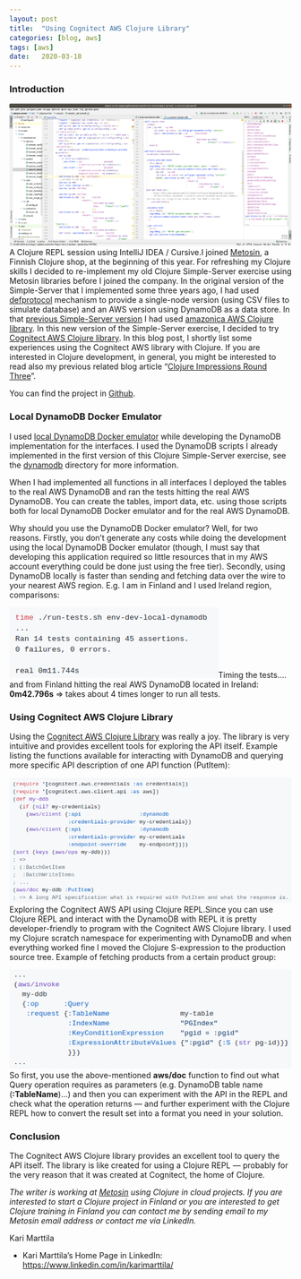 ```yaml
---
layout:	post
title:	"Using Cognitect AWS Clojure Library"
categories: [blog, aws]
tags: [aws]
date:	2020-03-18
---
```


  ### Introduction

![](/img/1*FVubctL-68kaKHP9VmyCnA.png)A Clojure REPL session using IntelliJ IDEA / Cursive.I joined [Metosin](https://www.metosin.fi/en/), a Finnish Clojure shop, at the beginning of this year. For refreshing my Clojure skills I decided to re-implement my old Clojure Simple-Server exercise using Metosin libraries before I joined the company. In the original version of the Simple-Server that I implemented some three years ago, I had used [defprotocol](https://clojuredocs.org/clojure.core/defprotocol) mechanism to provide a single-node version (using CSV files to simulate database) and an AWS version using DynamoDB as a data store. In that [previous Simple-Server version](https://github.com/karimarttila/clojure/tree/master/clj-ring-cljs-reagent-demo/simple-server) I had used [amazonica AWS Clojure library](https://github.com/mcohen01/amazonica). In this new version of the Simple-Server exercise, I decided to try [Cognitect AWS Clojure library](https://github.com/cognitect-labs/aws-api). In this blog post, I shortly list some experiences using the Cognitect AWS library with Clojure. If you are interested in Clojure development, in general, you might be interested to read also my previous related blog article “[Clojure Impressions Round Three](https://medium.com/@kari.marttila/clojure-impressions-round-three-aa98814717f3)”.

You can find the project in [Github](https://github.com/karimarttila/clojure/tree/master/webstore-demo/simple-server).

### Local DynamoDB Docker Emulator

I used [local DynamoDB Docker emulator](https://hub.docker.com/r/amazon/dynamodb-local/) while developing the DynamoDB implementation for the interfaces. I used the DynamoDB scripts I already implemented in the first version of this Clojure Simple-Server exercise, see the [dynamodb](https://github.com/karimarttila/clojure/tree/master/clj-ring-cljs-reagent-demo/simple-server/dynamodb) directory for more information.

When I had implemented all functions in all interfaces I deployed the tables to the real AWS DynamoDB and ran the tests hitting the real AWS DynamoDB. You can create the tables, import data, etc. using those scripts both for local DynamoDB Docker emulator and for the real AWS DynamoDB.

Why should you use the DynamoDB Docker emulator? Well, for two reasons. Firstly, you don’t generate any costs while doing the development using the local DynamoDB Docker emulator (though, I must say that developing this application required so little resources that in my AWS account everything could be done just using the free tier). Secondly, using DynamoDB locally is faster than sending and fetching data over the wire to your nearest AWS region. E.g. I am in Finland and I used Ireland region, comparisons:

![](/img/1*L3NfKyiFAI3oehqR7rNMcQ.png)Timing the tests.… and from Finland hitting the real AWS DynamoDB located in Ireland: **0m42.796s** => takes about 4 times longer to run all tests.

### Using Cognitect AWS Clojure Library

Using the [Cognitect AWS Clojure Library](https://github.com/cognitect-labs/aws-api) was really a joy. The library is very intuitive and provides excellent tools for exploring the API itself. Example listing the functions available for interacting with DynamoDB and querying more specific API description of one API function (PutItem):

![](/img/1*CiYXNek4m2z-YM0hjG8w9g.png)Exploring the Cognitect AWS API using Clojure REPL.Since you can use Clojure REPL and interact with the DynamoDB with REPL it is pretty developer-friendly to program with the Cognitect AWS Clojure library. I used my Clojure scratch namespace for experimenting with DynamoDB and when everything worked fine I moved the Clojure S-expression to the production source tree. Example of fetching products from a certain product group:

![](/img/1*EXpqG3lXQ0HB3PSB2WgIPA.png)So first, you use the above-mentioned **aws/doc** function to find out what Query operation requires as parameters (e.g. DynamoDB table name (**:TableName**)…) and then you can experiment with the API in the REPL and check what the operation returns — and further experiment with the Clojure REPL how to convert the result set into a format you need in your solution.

### Conclusion

The Cognitect AWS Clojure library provides an excellent tool to query the API itself. The library is like created for using a Clojure REPL — probably for the very reason that it was created at Cognitect, the home of Clojure.

*The writer is working at *[*Metosin*](https://www.metosin.fi/)* using Clojure in cloud projects. If you are interested to start a Clojure project in Finland or you are interested to get Clojure training in Finland you can contact me by sending email to my Metosin email address or contact me via LinkedIn.*

Kari Marttila

* Kari Marttila’s Home Page in LinkedIn: <https://www.linkedin.com/in/karimarttila/>
  